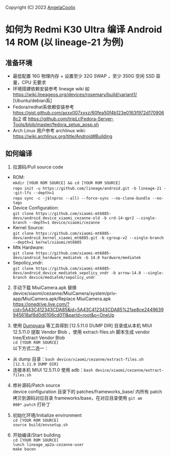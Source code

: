 Copyright (C) 2023 [AngelaCooljx](https://github.com/AngelaCooljx)

# 如何为 Redmi K30 Ultra 编译 Android 14 ROM (以 lineage-21 为例)

## 准备环境
- 最低配置 16G 物理内存 + 设置至少 32G SWAP ，至少 350G 空闲 SSD 容量，CPU 无要求
- 环境搭建依赖安装参考 lineage wiki 如 https://wiki.lineageos.org/devices/rosemary/build/variant1/ [Ubuntu/debian系]  
- Fedora/redhat系依赖安装参考 https://gist.github.com/axxx007xxxz/60fea50f4b123e0163f972d1709068c2 或 https://github.com/tripLr/Fedora-Server-Tools/blob/master/fedora_setup_aosp.sh  
- Arch Linux 用户参考 archlinux wiki: https://wiki.archlinux.org/title/Android#Building

## 如何编译
1. 拉源码/Pull source code
- ROM:  
`mkdir [YOUR ROM SOURCE] && cd [YOUR ROM SOURCE]`  
`repo init -u https://github.com/lineage/android.git -b lineage-21 --git-lfs --depth=1`  
`repo sync -c -j$(nproc --all) --force-sync --no-clone-bundle --no-tags`  
- Device Configuration:  
`git clone https://github.com/xiaomi-mt6885-devs/android_device_xiaomi_cezanne-old -b crd-14-qpr2 --single-branch --depth=1 device/xiaomi/cezanne`
- Kernel Source:  
`git clone https://github.com/xiaomi-mt6885-devs/android_kernel_xiaomi_mt6885.git -b cgroup-v2 --single-branch --depth=1 kernel/xiaomi/mt6885`
- Mtk Hardware:  
`git clone https://github.com/xiaomi-mt6885-devs/android_hardware_mediatek -b 14.0 hardware/mediatek`
- Sepolicy_vndr:  
`git clone https://github.com/xiaomi-mt6885-devs/android_device_mediatek_sepolicy_vndr -b arrow-14.0 --single-branch device/mediatek/sepolicy_vndr`

2. 手动下载 MiuiCamera.apk 替换 device/xiaomi/cezanne/MiuiCamera/system/priv-app/MiuiCamera.apk/Replace MiuiCamera.apk  
https://onedrive.live.com/?cid=5A43C412343CDA85&id=5A43C412343CDA85%21se8ce2449639945618af8d0d0106cd011&parId=root&o=OneUp

3. 使用 [Dumpyara](https://github.com/AndroidDumps/dumpyara) 等工具得到 [12.5.11.0 DUMP DIR] 目录或从本机 MIUI 12.5.11.0 提取 Vendor Blob ，使用 extract-files.sh 脚本生成 vendor tree/Extract Vendor Blob  
`cd [YOUR ROM SOURCE]`  
以下方式二选一：  
- 从 dump 目录：`bash device/xiaomi/cezanne/extract-files.sh [12.5.11.0 DUMP DIR]`
- 连接本机 MIUI 12.5.11.0 使用 adb：`bash device/xiaomi/cezanne/extract-files.sh`

4. 修补源码/Patch source  
  device configuration 目录下的 patches/frameworks_base/ 内所有 patch 拷贝到源码对应目录 frameworks/base，在对应目录使用 `git am 000*.patch` 打补丁

5. 初始化环境/Initialize environment  
`cd [YOUR ROM SOURCE]`  
`source build/envsetup.sh`  

6. 开始编译/Start building  
`cd [YOUR ROM SOURCE]`  
`lunch lineage_ap2a-cezanne-user`  
`make bacon`
